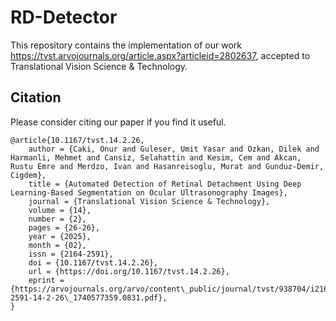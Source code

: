 # RD-Detector

This repository contains the implementation of our work https://tvst.arvojournals.org/article.aspx?articleid=2802637, accepted to 
Translational Vision Science & Technology. 

## Citation

Please consider citing our paper if you find it useful. 
```
@article{10.1167/tvst.14.2.26,
    author = {Caki, Onur and Guleser, Umit Yasar and Ozkan, Dilek and Harmanli, Mehmet and Cansiz, Selahattin and Kesim, Cem and Akcan, Rustu Emre and Merdzo, Ivan and Hasanreisoglu, Murat and Gunduz-Demir, Cigdem},
    title = {Automated Detection of Retinal Detachment Using Deep Learning-Based Segmentation on Ocular Ultrasonography Images},
    journal = {Translational Vision Science & Technology},
    volume = {14},
    number = {2},
    pages = {26-26},
    year = {2025},
    month = {02},
    issn = {2164-2591},
    doi = {10.1167/tvst.14.2.26},
    url = {https://doi.org/10.1167/tvst.14.2.26},
    eprint = {https://arvojournals.org/arvo/content\_public/journal/tvst/938704/i2164-2591-14-2-26\_1740577359.0831.pdf},
}
```